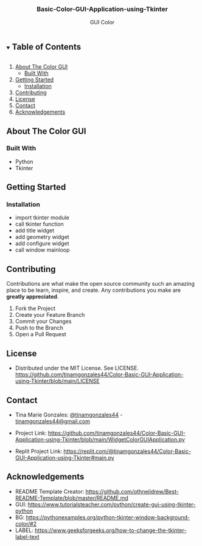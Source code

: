 
<h3 align="center">Basic-Color-GUI-Application-using-Tkinter</h3>

  <p align="center">
    GUI Color
    <br />
  </p>




<!-- TABLE OF CONTENTS -->
<details open="open">
  <summary><h2 style="display: inline-block">Table of Contents</h2></summary>
  <ol>
    <li>
      <a href="#about-the-GUI">About The Color GUI</a>
      <ul>
        <li><a href="#built-with">Built With</a></li>
      </ul>
    </li>
    <li>
      <a href="#getting-started">Getting Started</a>
      <ul>
        <li><a href="#installation">Installation</a></li>
      </ul>
    </li>
    <li><a href="#contributing">Contributing</a></li>
    <li><a href="#license">License</a></li>
    <li><a href="#contact">Contact</a></li>
    <li><a href="#acknowledgements">Acknowledgements</a></li>
  </ol>
</details>




<!-- ABOUT THE Color GUI -->
## About The Color GUI


### Built With

* Python
* Tkinter




<!-- GETTING STARTED -->
## Getting Started


### Installation

* import tkinter module
* call tkinter function
* add title widget
* add geometry widget
* add configure widget
* call window mainloop




<!-- CONTRIBUTING -->
## Contributing

Contributions are what make the open source community such an amazing place to be learn, inspire, and create. Any contributions you make are **greatly appreciated**.

1. Fork the Project
2. Create your Feature Branch 
3. Commit your Changes
4. Push to the Branch 
5. Open a Pull Request




<!-- LICENSE -->
## License

* Distributed under the MIT License. See LICENSE. https://github.com/tinamgonzales44/Color-Basic-GUI-Application-using-Tkinter/blob/main/LICENSE




<!-- CONTACT -->
## Contact

* Tina Marie Gonzales: [@tinamgonzales44](https://twitter.com/tinamgonzales44) - tinamgonzales44@gmail.com

* Project Link: https://github.com/tinamgonzales44/Color-Basic-GUI-Application-using-Tkinter/blob/main/WidgetColorGUIApplication.py

* Replit Project Link: https://replit.com/@tinamgonzales44/Color-Basic-GUI-Application-using-Tkinter#main.py



<!-- ACKNOWLEDGEMENTS -->
## Acknowledgements

* README Template Creator: https://github.com/othneildrew/Best-README-Template/blob/master/README.md
* GUI: https://www.tutorialsteacher.com/python/create-gui-using-tkinter-python
* BG: https://pythonexamples.org/python-tkinter-window-background-color/#2
* LABEL: https://www.geeksforgeeks.org/how-to-change-the-tkinter-label-text
